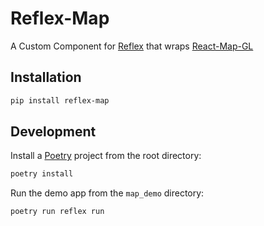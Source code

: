 # Reflex-Map

A Custom Component for [Reflex](https://reflex.dev/) that wraps [React-Map-GL](https://visgl.github.io/react-map-gl/)

## Installation

```bash
pip install reflex-map
```

## Development

Install a [Poetry](https://python-poetry.org/) project from the root directory:

```bash
poetry install
```

Run the demo app from the `map_demo` directory:

```bash 
poetry run reflex run
```

